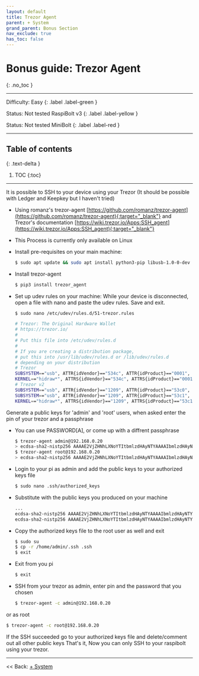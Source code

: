 ```yaml
---
layout: default
title: Trezor Agent
parent: + System
grand_parent: Bonus Section
nav_exclude: true
has_toc: false
---
```

<!-- markdownlint-disable MD014 MD022 MD025 MD033 MD040 -->

# Bonus guide: Trezor Agent

{: .no_toc }

---

Difficulty: Easy
{: .label .label-green }

Status: Not tested RaspiBolt v3
{: .label .label-yellow }

Status: Not tested MiniBolt
{: .label .label-red }

---

## Table of contents
{: .text-delta }

1. TOC
{:toc}

---

It is possible to SSH to your device using your Trezor (It should be possible with Ledger and Keepkey but I haven't tried)

* Using romanz's trezor-agent [https://github.com/romanz/trezor-agent](https://github.com/romanz/trezor-agent){:target="_blank"} and Trezor's documentation [https://wiki.trezor.io/Apps:SSH_agent](https://wiki.trezor.io/Apps:SSH_agent){:target="_blank"}
* This Process is currently only available on Linux

* Install pre-requisites on your main machine:

  ```sh
  $ sudo apt update && sudo apt install python3-pip libusb-1.0-0-dev libudev-dev pinentry-curses
  ```

* Install trezor-agent

  ```sh
  $ pip3 install trezor_agent
  ```

* Set up udev rules on your machine: While your device is disconnected, open a file with nano and paste the udev rules. Save and exit.

  ```sh
  $ sudo nano /etc/udev/rules.d/51-trezor.rules
  ```

  ```sh
  # Trezor: The Original Hardware Wallet
  # https://trezor.io/
  #
  # Put this file into /etc/udev/rules.d
  #
  # If you are creating a distribution package,
  # put this into /usr/lib/udev/rules.d or /lib/udev/rules.d
  # depending on your distribution
  # Trezor
  SUBSYSTEM=="usb", ATTR{idVendor}=="534c", ATTR{idProduct}=="0001", MODE="0660", GROUP="plugdev", TAG+="uaccess", TAG+="udev-acl", SYMLINK+="trezor%n"
  KERNEL=="hidraw*", ATTRS{idVendor}=="534c", ATTRS{idProduct}=="0001", MODE="0660", GROUP="plugdev", TAG+="uaccess", TAG+="udev-acl"
  # Trezor v2
  SUBSYSTEM=="usb", ATTR{idVendor}=="1209", ATTR{idProduct}=="53c0", MODE="0660", GROUP="plugdev", TAG+="uaccess", TAG+="udev-acl", SYMLINK+="trezor%n"
  SUBSYSTEM=="usb", ATTR{idVendor}=="1209", ATTR{idProduct}=="53c1", MODE="0660", GROUP="plugdev", TAG+="uaccess", TAG+="udev-acl", SYMLINK+="trezor%n"
  KERNEL=="hidraw*", ATTRS{idVendor}=="1209", ATTRS{idProduct}=="53c1", MODE="0660", GROUP="plugdev", TAG+="uaccess", TAG+="udev-acl"
  ```

Generate a public keys for 'admin' and 'root' users, when asked enter the pin of your trezor and a passphrase

* You can use PASSWORD[A], or come up with a diffrent passphrase

  ```sh
  $ trezor-agent admin@192.168.0.20
  > ecdsa-sha2-nistp256 AAAAE2VjZHNhLXNoYTItbmlzdHAyNTYAAAAIbmlzdHAyNTYAAABBBByrPrzZXq3ysny74YhYC3AQLBEx7ocjG7oy3C0r+dYui772sOxjDjTj+Ra+Pi7tDjO+m0kcfiMcRjxbB9eF/dg= <ssh://admin@192.168.0.20|nist256p1>
  $ trezor-agent root@192.168.0.20
  > ecdsa-sha2-nistp256 AAAAE2VjZHNhLXNoYTItbmlzdHAyNTYAAAAIbmlzdHAyNTYAAABBBCD4lnzAIDCcMbA3MRjBALsAl4oQf2A1ILYyC/HtB6MeyPo5znrfuxcRdSSPHQ3AuN3/i7taZB2uZukPxZ+zbLA= <ssh://root@192.168.0.60|nist256p1>
  ```

* Login to your pi as admin and add the public keys to your authorized keys file

  ```sh
  $ sudo nano .ssh/authorized_keys
  ```

* Substitute with the public keys you produced on your machine

  ```sh
  ...
  ecdsa-sha2-nistp256 AAAAE2VjZHNhLXNoYTItbmlzdHAyNTYAAAAIbmlzdHAyNTYAAABBBByrPrzZXq3ysny74YhYC3AQLBEx7ocjG7oy3C0r+dYui772sOxjDjTj+Ra+Pi7tDjO+m0kcfiMcRjxbB9eF/dg= <ssh://admin@192.168.0.20|nist256p1>
  ecdsa-sha2-nistp256 AAAAE2VjZHNhLXNoYTItbmlzdHAyNTYAAAAIbmlzdHAyNTYAAABBBCD4lnzAIDCcMbA3MRjBALsAl4oQf2A1ILYyC/HtB6MeyPo5znrfuxcRdSSPHQ3AuN3/i7taZB2uZukPxZ+zbLA= <ssh://root@192.168.0.60|nist256p1>
  ```

* Copy the authorized keys file to the root user as well and exit

  ```sh
  $ sudo su
  $ cp -r /home/admin/.ssh .ssh
  $ exit
  ```

* Exit from you pi

  ```sh
  $ exit
  ```

* SSH from your trezor as admin, enter pin and the password that you chosen

  ```sh
  $ trezor-agent -c admin@192.168.0.20
  ```

or as root

  ```sh
  $ trezor-agent -c root@192.168.0.20
  ```

If the SSH succeeded go to your authorized keys file and delete/comment out all other public keys
That's it, Now you can only SSH to your raspibolt using your trezor.

---

<< Back: [+ System](index.md)
